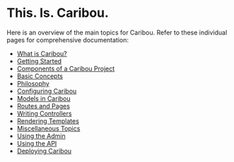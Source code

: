 # This. Is. Caribou.

Here is an overview of the main topics for Caribou.  Refer to these
individual pages for comprehensive documentation:

* [What is Caribou?](caribou/docs/what-is-caribou.html)
* [Getting Started](caribou/docs/getting-started.html)
* [Components of a Caribou Project](caribou/docs/components.html)
* [Basic Concepts](caribou/docs/basic-concepts.html)
* [Philosophy](caribou/docs/philosophy.html)
* [Configuring Caribou](caribou/docs/configuring.html)
* [Models in Caribou](caribou/docs/models.html)
* [Routes and Pages](caribou/docs/routes.html)
* [Writing Controllers](caribou/docs/controllers.html)
* [Rendering Templates](caribou/docs/templates.html)
* [Miscellaneous Topics](caribou/docs/misc.html)
* [Using the Admin](caribou/docs/tutorial.html)
* [Using the API](caribou/docs/api.html)
* [Deploying Caribou](caribou/docs/deploying.html)
